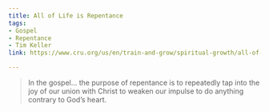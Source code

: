 ```yaml
---
title: All of Life is Repentance
tags:
- Gospel
- Repentance
- Tim Keller
link: https://www.cru.org/us/en/train-and-grow/spiritual-growth/all-of-life-is-repentance.html

---
```

> In the gospel... the purpose of repentance is to repeatedly tap into the joy of our union with Christ to weaken our impulse to do anything contrary to God’s heart.